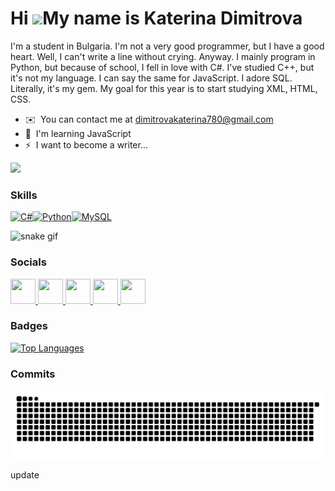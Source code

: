 Hi ![](https://user-images.githubusercontent.com/18350557/176309783-0785949b-9127-417c-8b55-ab5a4333674e.gif)My name is Katerina Dimitrova
==========================================================================================================================================

I'm a student in Bulgaria. I'm not a very good programmer, but I have a good heart. Well, I can't write a line without crying. Anyway. I mainly program in Python, but because of school, I fell in love with C#. I've studied C++, but it's not my language. I can say the same for JavaScript. I adore SQL. Literally, it's my gem. My goal for this year is to start studying XML, HTML, CSS.

* ✉️  You can contact me at [dimitrovakaterina780@gmail.com](mailto:dimitrovakaterina780@gmail.com)
* 🧠  I'm learning JavaScript
* ⚡  I want to become a writer...

<a href="https://www.github.com/cathy-09" target="_blank" rel="noreferrer"><img
src="https://img.shields.io/github/followers/cathy-09?logo=github&style=for-the-badge&color=ef4444&labelColor=000000" /></a>

### Skills


<p align="left">
<a href="https://docs.microsoft.com/en-us/dotnet/csharp/" target="_blank" rel="noreferrer"><img src="https://raw.githubusercontent.com/danielcranney/readme-generator/main/public/icons/skills/csharp-colored.svg" width="40" height="40" alt="C#" /></a><a href="https://www.python.org/" target="_blank" rel="noreferrer"><img src="https://raw.githubusercontent.com/danielcranney/readme-generator/main/public/icons/skills/python-colored.svg" width="40" height="40" alt="Python" /></a><a href="https://www.mysql.com/" target="_blank" rel="noreferrer"><img src="https://raw.githubusercontent.com/danielcranney/readme-generator/main/public/icons/skills/mysql-colored.svg" width="40" height="40" alt="MySQL" /></a>
</p>

![snake gif](https://github.com/cathy-09/cathy-09/blob/output/github-contribution-grid-snake.gif)

### Socials

<p align="left"> <a href="https://discord.com/users/cathy09" target="_blank" rel="noreferrer"> <picture> <source media="(prefers-color-scheme: dark)" srcset="https://raw.githubusercontent.com/danielcranney/readme-generator/main/public/icons/socials/discord-dark.svg" /> <source media="(prefers-color-scheme: light)" srcset="https://raw.githubusercontent.com/danielcranney/readme-generator/main/public/icons/socials/discord.svg" /> <img src="https://raw.githubusercontent.com/danielcranney/readme-generator/main/public/icons/socials/discord.svg" width="40" height="40" /> </picture> </a> <a href="https://www.facebook.com/Katerina Dimitrova" target="_blank" rel="noreferrer"> <picture> <source media="(prefers-color-scheme: dark)" srcset="https://raw.githubusercontent.com/danielcranney/readme-generator/main/public/icons/socials/facebook-dark.svg" /> <source media="(prefers-color-scheme: light)" srcset="https://raw.githubusercontent.com/danielcranney/readme-generator/main/public/icons/socials/facebook.svg" /> <img src="https://raw.githubusercontent.com/danielcranney/readme-generator/main/public/icons/socials/facebook.svg" width="40" height="40" /> </picture> </a> <a href="https://www.github.com/cathy-09" target="_blank" rel="noreferrer"> <picture> <source media="(prefers-color-scheme: dark)" srcset="https://raw.githubusercontent.com/danielcranney/readme-generator/main/public/icons/socials/github-dark.svg" /> <source media="(prefers-color-scheme: light)" srcset="https://raw.githubusercontent.com/danielcranney/readme-generator/main/public/icons/socials/github.svg" /> <img src="https://raw.githubusercontent.com/danielcranney/readme-generator/main/public/icons/socials/github.svg" width="40" height="40" /> </picture> </a> <a href="http://www.instagram.com/dimitrova09" target="_blank" rel="noreferrer"> <picture> <source media="(prefers-color-scheme: dark)" srcset="https://raw.githubusercontent.com/danielcranney/readme-generator/main/public/icons/socials/instagram-dark.svg" /> <source media="(prefers-color-scheme: light)" srcset="https://raw.githubusercontent.com/danielcranney/readme-generator/main/public/icons/socials/instagram.svg" /> <img src="https://raw.githubusercontent.com/danielcranney/readme-generator/main/public/icons/socials/instagram.svg" width="40" height="40" /> </picture> </a> <a href="https://www.threads.net/@dimitrova09" target="_blank" rel="noreferrer"> <picture> <source media="(prefers-color-scheme: dark)" srcset="https://raw.githubusercontent.com/danielcranney/readme-generator/main/public/icons/socials/threads-dark.svg" /> <source media="(prefers-color-scheme: light)" srcset="https://raw.githubusercontent.com/danielcranney/readme-generator/main/public/icons/socials/threads.svg" /> <img src="https://raw.githubusercontent.com/danielcranney/readme-generator/main/public/icons/socials/threads.svg" width="40" height="40" /> </picture> </a></p>

### Badges

<a href="https://github.com/cathy-09" align="left"><img src="https://github-readme-stats.vercel.app/api/top-langs/?username=cathy-09&langs_count=10&title_color=ffffff&text_color=ffffff&icon_color=ef4444&bg_color=000000&hide_border=true&locale=en&custom_title=Top%20%Languages" alt="Top Languages" /></a>

### Commits
![snake gif](https://raw.githubusercontent.com/cathy-09/cathy-09/output/github-contribution-grid-snake.svg)

update
